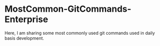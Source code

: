 # MostCommon-GitCommands-Enterprise
Here, I am sharing some most commonly used git commands used in daily basis development. 
